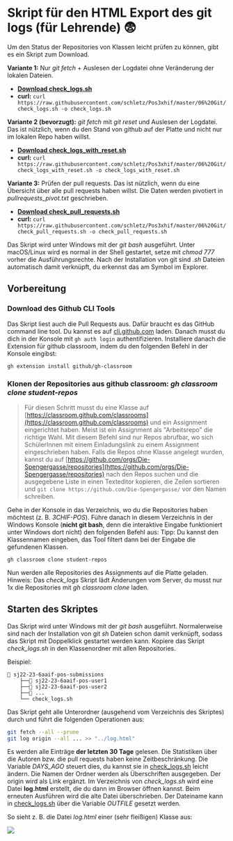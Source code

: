 # Skript für den HTML Export des git logs (für Lehrende) :fearful: 

Um den Status der Repositories von Klassen leicht prüfen zu können, gibt es ein Skript zum Download.

**Variante 1:** Nur *git fetch* + Auslesen der Logdatei ohne Veränderung der lokalen Dateien.
- **[Download check_logs.sh](check_logs.sh)**
- **curl:** `curl https://raw.githubusercontent.com/schletz/Pos3xhif/master/06%20Git/check_logs.sh -o check_logs.sh`

**Variante 2 (bevorzugt):** *git fetch* mit *git reset* und Auslesen der Logdatei.
Das ist nützlich, wenn du den Stand von github auf der Platte und nicht nur im lokalen Repo haben willst.
- **[Download check_logs_with_reset.sh](check_logs_with_reset.sh)**
- **curl:** `curl https://raw.githubusercontent.com/schletz/Pos3xhif/master/06%20Git/check_logs_with_reset.sh -o check_logs_with_reset.sh`

**Variante 3:** Prüfen der pull requests.
Das ist nützlich, wenn du eine Übersicht über alle pull requests haben willst.
Die Daten werden pivotiert in *pullrequests_pivot.txt* geschrieben.
- **[Download check_pull_requests.sh](check_pull_requests.sh)**
- **curl:** `curl https://raw.githubusercontent.com/schletz/Pos3xhif/master/06%20Git/check_pull_requests.sh -o check_pull_requests.sh`

Das Skript wird unter Windows mit der *git bash* ausgeführt.
Unter macOS/Linux wird es normal in der Shell gestartet, setze mit *chmod 777* vorher die Ausführungsrechte.
Nach der Installation von git sind *.sh* Dateien automatisch damit verknüpft, du erkennst das am Symbol im Explorer.

## Vorbereitung

### Download des Github CLI Tools

Das Skript liest auch die Pull Requests aus.
Dafür braucht es das GitHub command line tool.
Du kannst es auf [cli.github.com](https://cli.github.com) laden.
Danach musst du dich in der Konsole mit `gh auth login` authentifizieren.
Installiere danach die Extension für github classroom, indem du den folgenden Befehl in der Konsole eingibst:

```
gh extension install github/gh-classroom
```

### Klonen der Repositories aus github classroom: *gh classroom clone student-repos*

> Für diesen Schritt musst du eine Klasse auf [https://classroom.github.com/classrooms](https://classroom.github.com/classrooms) und ein Assignment eingerichtet haben.
> Meist ist ein Assignment als "Arbeitsrepo" die richtige Wahl.
> Mit diesem Befehl sind nur Repos abrufbar, wo sich SchülerInnen mit einem Einladungslink zu einem Assignment eingeschrieben haben.
> Falls die Repos ohne Klasse angelegt wurden, kannst du auf [https://github.com/orgs/Die-Spengergasse/repositories](https://github.com/orgs/Die-Spengergasse/repositories) nach den Repos suchen und die ausgegebene Liste in einen Texteditor kopieren, die Zeilen sortieren und `git clone https://github.com/Die-Spengergasse/` vor den Namen schreiben.

Gehe in der Konsole in das Verzeichnis, wo du die Repositories haben möchtest (z. B. *3CHIF-POS*).
Führe danach in diesem Verzeichnis in der Windows Konsole (**nicht git bash**, denn die interaktive Eingabe funktioniert unter Windows dort nicht) den folgenden Befehl aus:
Tipp: Du kannst den Klassennamen eingeben, das Tool filtert dann bei der Eingabe die gefundenen Klassen.

```
gh classroom clone student-repos
```

Nun werden alle Repositories des Assignments auf die Platte geladen.
Hinweis: Das *check_logs* Skript lädt Änderungen vom Server, du musst nur 1x die Repositories mit *gh classroom clone* laden.

## Starten des Skriptes

Das Skript wird unter Windows mit der *git bash* ausgeführt.
Normalerweise sind nach der Installation von git *sh* Dateien schon damit verknüpft, sodass das Skript mit Doppelklick gestartet werden kann.
Kopiere das Skript *check_logs.sh* in den Klassenordner mit allen Repositories.

Beispiel:
```
📁 sj22-23-6aaif-pos-submissions
    ├──📂 sj22-23-6aaif-pos-user1
    ├──📂 sj22-23-6aaif-pos-user2
    ├──📂 ...
    └── check_logs.sh
```

Das Skript geht alle Unterordner (ausgehend vom Verzeichnis des Skriptes) durch und führt die folgenden Operationen aus:

```bash
git fetch --all --prune
git log origin --all ... >> "../log.html"
```

Es werden alle Einträge **der letzten 30 Tage** gelesen.
Die Statistiken über die Autoren bzw. die pull requests haben keine Zeitbeschränkung.
Die Variable *DAYS_AGO* steuert dies, du kannst sie in [check_logs.sh](check_logs.sh) leicht ändern.
Die Namen der Ordner werden als Überschriften ausgegeben.
Der origin wird als Link ergänzt.
Im Verzeichnis von *check_logs.sh* wird eine Datei **log.html** erstellt, die du dann im Browser öffnen kannst.
Beim erneuten Ausführen wird die alte Datei überschrieben.
Der Dateiname kann in [check_logs.sh](check_logs.sh) über die Variable *OUTFILE* gesetzt werden.

So sieht z. B. die Datei *log.html* einer (sehr fleißigen) Klasse aus:

![](logs_export_1232.png)